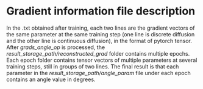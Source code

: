 
# Gradient information file description

In the .txt obtained after training, each two lines are the gradient vectors of the same parameter at the same training step (one line is discrete diffusion and the other line is continuous diffusion), in the format of pytorch tensor. After *grads_angle_op* is processed, the *result_storage_path/reconstructed_grad* folder contains multiple epochs. Each epoch folder contains tensor vectors of multiple parameters at several training steps, still in groups of two lines. The final result is that each parameter in the *result_storage_path/angle_param* file under each epoch contains an angle value in degrees.
